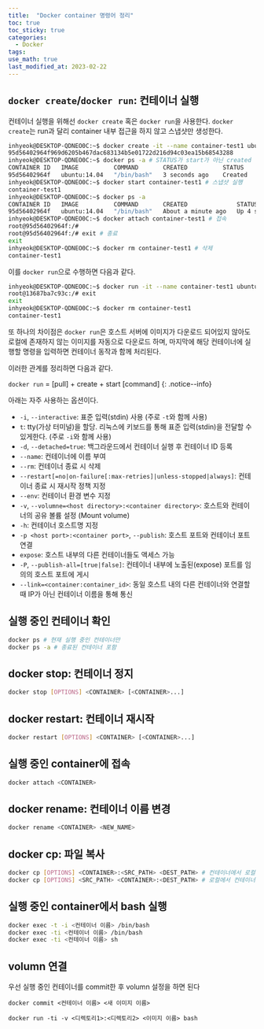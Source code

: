 ```yaml
---
title:  "Docker container 명령어 정리"
toc: true
toc_sticky: true
categories:
  - Docker
tags:
use_math: true
last_modified_at: 2023-02-22
---
```


## `docker create`/`docker run`: 컨테이너 실행

컨테이너 실행을 위해선 `docker create` 혹은 `docker run`을 사용한다.
`docker create`는 run과 달리 container 내부 접근을 하지 않고 스냅샷만 생성한다.

```bash
inhyeok@DESKTOP-QDNEO0C:~$ docker create -it --name container-test1 ubuntu:14.04
95d56402964f969d6205b467dac683134b5e01722d216d94c03ea15b68543288
inhyeok@DESKTOP-QDNEO0C:~$ docker ps -a # STATUS가 start가 아닌 created
CONTAINER ID   IMAGE          COMMAND       CREATED          STATUS          PORTS     NAMES
95d56402964f   ubuntu:14.04   "/bin/bash"   3 seconds ago    Created                   container-test1
inhyeok@DESKTOP-QDNEO0C:~$ docker start container-test1 # 스냅샷 실행
container-test1
inhyeok@DESKTOP-QDNEO0C:~$ docker ps -a
CONTAINER ID   IMAGE          COMMAND       CREATED              STATUS          PORTS     NAMES
95d56402964f   ubuntu:14.04   "/bin/bash"   About a minute ago   Up 4 seconds              container-test1
inhyeok@DESKTOP-QDNEO0C:~$ docker attach container-test1 # 접속
root@95d56402964f:/#
root@95d56402964f:/# exit # 종료
exit
inhyeok@DESKTOP-QDNEO0C:~$ docker rm container-test1 # 삭제
container-test1
```


이를 `docker run`으로 수행하면 다음과 같다.

```bash
inhyeok@DESKTOP-QDNEO0C:~$ docker run -it --name container-test1 ubuntu:14.04 bash
root@13687ba7c93c:/# exit
exit
inhyeok@DESKTOP-QDNEO0C:~$ docker rm container-test1
container-test1
```

또 하나의 차이점은 `docker run`은 호스트 서버에 이미지가 다운로드 되어있지 않아도 로컬에 존재하지 않는 이미지를 자동으로 다운로드 하며, 마지막에 해당 컨테이너에 실행할 명령을 입력하면 컨테이너 동작과 함께 처리된다.

이러한 관계를 정리하면 다음과 같다.

`docker run` = [pull] + create + start [command]
{: .notice--info}

아래는 자주 사용하는 옵션이다.
- `-i`, `--interactive`: 표준 입력(stdin) 사용 (주로 `-t`와 함께 사용)
- `t`: tty(가상 터미널)을 할당. 리눅스에 키보드를 통해 표준 입력(stdin)을 전달할 수 있게한다. (주로 `-i`와 함께 사용)
- `-d`, `--detached=true`: 백그라운드에서 컨테이너 실행 후 컨테이너 ID 등록
- `--name`: 컨테이너에 이름 부여
- `--rm`: 컨테이너 종료 시 삭제
- `--restart[=no|on-failure[:max-retries]|unless-stopped|always]`: 컨테이너 종료 시 재시작 정책 지정
- `--env`: 컨테이너 환경 변수 지정
- `-v`, `--volumne=<host directory>:<container directory>`: 호스트와 컨테이너의 공유 볼륨 설정 (Mount volume)
- `-h`: 컨테이너 호스트명 지정
- `-p <host port>:<container port>`, `--publish`: 호스트 포트와 컨테이너 포트 연결
- `expose`: 호스트 내부의 다른 컨테이너들도 액세스 가능
- `-P`, `--publish-all=[true|false]`: 컨테이너 내부에 노출된(expose) 포트를 임의의 호스트 포트에 게시
- `--link=<container:container_id>`: 동일 호스트 내의 다른 컨테이너와 연결할 때 IP가 아닌 컨테이너 이름을 통해 통신


## 실행 중인 컨테이너 확인

```sh
docker ps # 현재 실행 중인 컨테이너만
docker ps -a # 종료된 컨테이너 포함
```

## docker stop: 컨테이너 정지

```sh
docker stop [OPTIONS] <CONTAINER> [<CONTAINER>...]
```

## docker restart: 컨테이너 재시작

```sh
docker restart [OPTIONS] <CONTAINER> [<CONTAINER>...]
```

## 실행 중인 container에 접속

```sh
docker attach <CONTAINER>
```

## docker rename: 컨테이너 이름 변경

```sh
docker rename <CONTAINER> <NEW_NAME>
```

## docker cp: 파일 복사

```sh
docker cp [OPTIONS] <CONTAINER>:<SRC_PATH> <DEST_PATH> # 컨테이너에서 로컬로 가져올 때
docker cp [OPTIONS] <SRC_PATH> <CONTAINER>:<DEST_PATH> # 로컬에서 컨테이너로 가져올 때
```

## 실행 중인 container에서 bash 실행
```sh
docker exec -t -i <컨테이너 이름> /bin/bash
docker exec -ti <컨테이너 이름> /bin/bash
docker exec -ti <컨테이너 이름> sh
```

## volumn 연결

우선 실행 중인 컨테이너를 commit한 후 volumn 설정을 하면 된다

```
docker commit <컨테이너 이름> <새 이미지 이름>

docker run -ti -v <디렉토리1>:<디렉토리2> <이미지 이름> bash
```